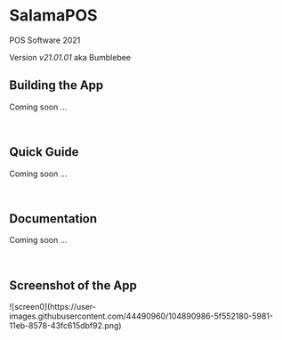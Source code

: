 # SalamaPOS
POS Software 2021
<p>Version <i>v21.01.01</i> aka Bumblebee</p>

<h2>Building the App</h2>
<p>Coming soon ... </p>
<br>

<h2>Quick Guide</h2>
<p>Coming soon ... </p>
<br>

<h2>Documentation</h2>
<p>Coming soon ... </p>
<br>

<h2>Screenshot of the App</h2>
![screen0](https://user-images.githubusercontent.com/44490960/104890986-5f552180-5981-11eb-8578-43fc615dbf92.png)
